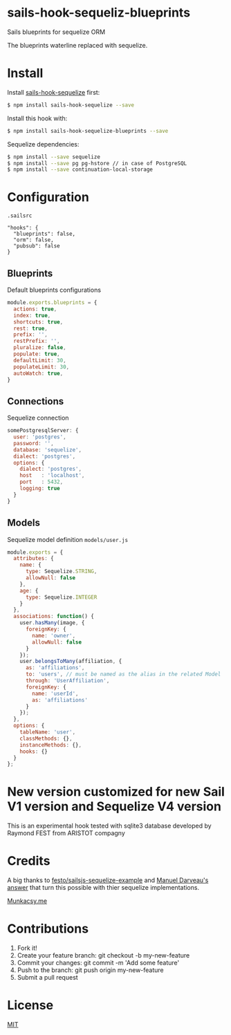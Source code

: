# sails-hook-sequeliz-blueprints
Sails blueprints for sequelize ORM



The blueprints waterline replaced with sequelize.

# Install

Install [sails-hook-sequelize](https://github.com/festo/sails-hook-sequelize) first:
```sh
$ npm install sails-hook-sequelize --save
```

Install this hook with:

```sh
$ npm install sails-hook-sequelize-blueprints --save
```

Sequelize dependencies:

```sh
$ npm install --save sequelize
$ npm install --save pg pg-hstore // in case of PostgreSQL
$ npm install --save continuation-local-storage
```

# Configuration

`.sailsrc`

```
"hooks": {
  "blueprints": false,
  "orm": false,
  "pubsub": false
}
```

## Blueprints

Default blueprints configurations

```javascript
module.exports.blueprints = {
  actions: true,
  index: true,
  shortcuts: true,
  rest: true,
  prefix: '',
  restPrefix: '',
  pluralize: false,
  populate: true,
  defaultLimit: 30,
  populateLimit: 30,
  autoWatch: true,
}
```

## Connections
Sequelize connection
```javascript
somePostgresqlServer: {
  user: 'postgres',
  password: '',
  database: 'sequelize',
  dialect: 'postgres',
  options: {
    dialect: 'postgres',
    host   : 'localhost',
    port   : 5432,
    logging: true
  }
}
```

## Models
Sequelize model definition
`models/user.js`
```javascript
module.exports = {
  attributes: {
    name: {
      type: Sequelize.STRING,
      allowNull: false
    },
    age: {
      type: Sequelize.INTEGER
    }
  },
  associations: function() {
    user.hasMany(image, {
      foreignKey: {
        name: 'owner',
        allowNull: false
      }
    });
    user.belongsToMany(affiliation, {
      as: 'affiliations',
      to: 'users', // must be named as the alias in the related Model
      through: 'UserAffiliation',
      foreignKey: {
        name: 'userId',
        as: 'affiliations'
      }
    });
  },
  options: {
    tableName: 'user',
    classMethods: {},
    instanceMethods: {},
    hooks: {}
  }
};
```
# New version customized for new Sail V1 version and Sequelize V4 version
This is an experimental hook tested with sqlite3 database developed by Raymond FEST from ARISTOT compagny

# Credits
A big thanks to [festo/sailsjs-sequelize-example](https://github.com/festo/sailsjs-sequelize-example) and [Manuel Darveau's answer](https://groups.google.com/forum/#!msg/sailsjs/ALMxbKfnCIo/H2RcRUnnFGE) that turn this possible with thier sequelize implementations.

[Munkacsy.me](http://munkacsy.me/use-sequelize-with-sails-js/)

# Contributions

1. Fork it!
2. Create your feature branch: git checkout -b my-new-feature
3. Commit your changes: git commit -m 'Add some feature'
4. Push to the branch: git push origin my-new-feature
5. Submit a pull request

# License
[MIT](./LICENSE)
